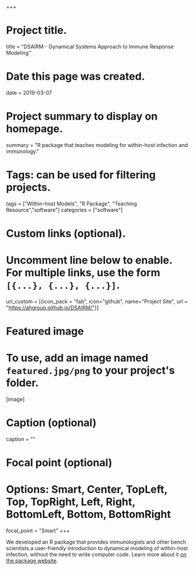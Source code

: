 +++
# Project title.
title = "DSAIRM - Dynamical Systems Approach to Immune Response Modeling"

# Date this page was created.
date = 2019-03-07

# Project summary to display on homepage.
summary = "R package that teaches modeling for within-host infection and immunology."

# Tags: can be used for filtering projects.
tags = ["Within-host Models", "R Package", "Teaching Resource","software"]
categories = ["software"]

# Custom links (optional).
#   Uncomment line below to enable. For multiple links, use the form `[{...}, {...}, {...}]`.
url_custom = [{icon_pack = "fab", icon="github", name="Project Site", url = "https://ahgroup.github.io/DSAIRM/"}]


# Featured image
# To use, add an image named `featured.jpg/png` to your project's folder. 
[image]
  # Caption (optional)
  caption = ""
  # Focal point (optional)
  # Options: Smart, Center, TopLeft, Top, TopRight, Left, Right, BottomLeft, Bottom, BottomRight
  focal_point = "Smart"
+++
  
We developed an R package that provides immunologists and other bench scientists a user-friendly introduction to dynamical modeling of within-host infection, without the need to write computer code.  Learn more about it [on the package website](https://ahgroup.github.io/DSAIRM/).


